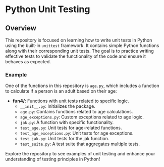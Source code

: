 # Python Unit Testing

## Overview

This repository is focused on learning how to write unit tests in Python using the built-in `unittest` framework. It contains simple Python functions along with their corresponding unit tests. The goal is to practice writing effective tests to validate the functionality of the code and ensure it behaves as expected.

### Example

One of the functions in this repository is `age.py`, which includes a function to calculate if a person is an adult based on their age:
- **fun4/**: Functions with unit tests related to specific logic.
  - `__init__.py`: Initializes the package.
  - `age.py`: Contains functions related to age calculations.
  - `age_exceptions.py`: Custom exceptions related to age logic.
  - `jak.py`: A function with specific functionality.
  - `test_age.py`: Unit tests for age-related functions.
  - `test_age_exceptions.py`: Unit tests for age exceptions.
  - `test_jak.py`: Unit tests for the jak function.
  - `test_suite.py`: A test suite that aggregates multiple tests.


Explore the repository to see examples of unit testing and enhance your understanding of testing principles in Python!
